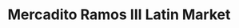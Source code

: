 ---
title: "Mercadito Ramos III Latin Market"
url: /alexandria/mercadito-ramos-iii-latin-market/
shop: Lebensmittel
---